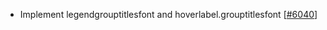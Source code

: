  - Implement legendgrouptitlesfont and hoverlabel.grouptitlesfont [[#6040](https://github.com/plotly/plotly.js/pull/6040)]
